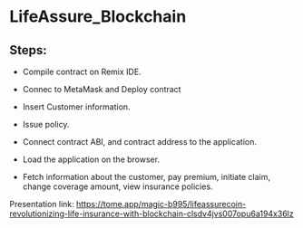 # LifeAssure_Blockchain

## Steps:

- Compile contract on Remix IDE.

- Connec to MetaMask and Deploy contract

- Insert Customer information.

- Issue policy.

- Connect contract ABI, and contract address to the application.

- Load the application on the browser.

- Fetch information about the customer, pay premium, initiate claim, change coverage amount, view insurance policies.

Presentation link: https://tome.app/magic-b995/lifeassurecoin-revolutionizing-life-insurance-with-blockchain-clsdv4jvs007opu6a194x36lz
